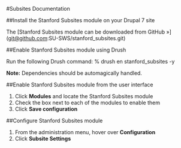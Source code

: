#Subsites Documentation

##Install the Stanford Subsites module on your Drupal 7 site

The [Stanford Subsites module can be downloaded from GitHub »] (git@github.com:SU-SWS/stanford_subsites.git)

##Enable Stanford Subsites module using Drush

Run the following Drush command: % drush en stanford_subsites -y

**Note:** Dependencies should be automagically handled.

##Enable Stanford Subsites module from the user interface

1. Click **Modules** and locate the Stanford Subsites module
2. Check the box next to each of the modules to enable them
3. Click **Save configuration**

##Configure Stanford Subsites module

1. From the administration menu, hover over **Configuration**
2. Click **Subsite Settings**
